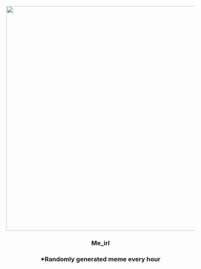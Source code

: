 <p align="center">
        <img src="https://i.redd.it/11sglwv38bp91.jpg" width="600" height="600">
        </p>
        <h3 align="center">Me_irl</h3>
        <h3 align="center">*Randomly generated meme every hour</h3>
    